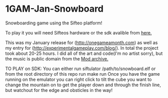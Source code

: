 1GAM-Jan-Snowboard
==================

Snowboarding game using the Sifteo platform!

To play it you will need Sifteos hardware or the sdk avalible from [here.](https://developers.sifteo.com/download "SDK Download link")

This was my January release for (http://onegameamonth.com) as well as my entry for (http://experimentalgameplay.com/blog/). In total the project took about 20-25 hours. I did all of the art and code(I'm no artist sorry), but the music is public domain from the [Mod archive.](http://modarchive.org/index.php?request=view_by_moduleid&query=172898 "link to sound file")

TO PLAY on SDK:
You can either run 
    siftulator /path/to/snowboard.elf
or from the root directory of this repo run 
    make run
Once you have the game running on the emulator you can right click to tilt the cube you want to change the mountain on to get the player down and through the finish line, but watchout for the edge and obsticles in the way!
